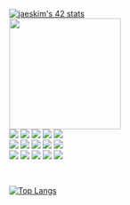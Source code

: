  [![jaeskim's 42 stats](https://badge42.herokuapp.com/api/stats/elaronda?privacyEmail=true)](https://github.com/JaeSeoKim/badge42) </br>
<img align='center' src='https://media.giphy.com/media/bcKmIWkUMCjVm/giphy.gif' width='200"'> </br>
<img src="https://img.shields.io/badge/-C-649bd2?style=for-the-badge&logo=C&logoColor=white"/> <img src="https://img.shields.io/badge/-C++-00599d?style=for-the-badge&logo=CPLUSPLUS&logoColor=white"/>
<img src="https://img.shields.io/badge/-BASH-121011?style=for-the-badge&logo=gnu-bash&logoColor=white"/>
<img src="https://img.shields.io/badge/-DOCKER-119fdb?style=for-the-badge&logo=DOCKER&logoColor=white"/>
<img src="https://img.shields.io/badge/-KUBERNETES-326de5?style=for-the-badge&logo=KUBERNETES&logoColor=white"/> </br>
<img src="https://img.shields.io/badge/-JAVA-ED8B00?style=for-the-badge&logo=JAVA&logoColor=white"/>
<img src="https://img.shields.io/badge/-MAVEN-d4492c?style=for-the-badge&logo=Laravel&logoColor=white"/>
<img src="https://img.shields.io/badge/-SPRING-6DB33F?style=for-the-badge&logo=SPRING&logoColor=white"/>
<img src="https://img.shields.io/badge/-POSTGRESQL-316192?style=for-the-badge&logo=POSTGRESQL&logoColor=white"/>
<img src="https://img.shields.io/badge/-SQL-07405E?style=for-the-badge&logo=MYSQL&logoColor=white"/> </br>
<img src="https://img.shields.io/badge/-HTML5-E34F26?style=for-the-badge&logo=HTML5&logoColor=white"/>
<img src="https://img.shields.io/badge/-CSS3-1572B6?style=for-the-badge&logo=CSS3&logoColor=white"/>
<img src="https://img.shields.io/badge/-JAVASCRIPT-F7DF1E?style=for-the-badge&logo=JAVASCRIPT&logoColor=white"/>
<img src="https://img.shields.io/badge/-BOOTSTRAP-563D7C?style=for-the-badge&logo=BOOTSTRAP&logoColor=white"/>
<img src="https://img.shields.io/badge/-ANGULAR-DD0031?style=for-the-badge&logo=ANGULAR&logoColor=white"/>

</br>

[![Top Langs](https://github-readme-stats.vercel.app/api/top-langs/?username=divinepet&theme=buefy&border_radius=16)](https://github.com/anuraghazra/github-readme-stats)

<!--
### Main Repositories
 
[![42 NetPractice](https://github-readme-stats.vercel.app/api/pin/?username=divinepet&repo=NetPractice&show_icons=true&border_radius=16&theme=buefy)](https://github.com/divinepet/NetPractice)
 
[![Readme Card](https://github-readme-stats.vercel.app/api/pin/?username=divinepet&repo=TanksGame&show_icons=true&border_radius=16&theme=buefy)](https://github.com/divinepet/TanksGame)

[![Readme Card](https://github-readme-stats.vercel.app/api/pin/?username=divinepet&repo=JavaMultiChat&show_icons=true&border_radius=16&theme=buefy)](https://github.com/divinepet/JavaMultiChat)
-->
</div>
<!-- </div> -->
<!--
**divinepet/divinepet** is a ✨ _special_ ✨ repository because its `README.md` (this file) appears on your GitHub profile.
[![Braydon's GitHub Banner](https://pbs.twimg.com/media/ET_CkQLXsAEYRf6.jpg)]
Here are some ideas to get you started:

[![Divinepet's GitHub stats](https://github-readme-stats.vercel.app/api?username=divinepet&show_icons=true&border_radius=12&theme=shades-of-purple)](https://github.com/anuraghazra/github-readme-stats)

<br>
<div width="100%" align="center">
  <a align="left" href="https://github.com/divinepet/NetPractice" title="NetPractice"><img align="left" height="135" width=auto src="https://github-readme-stats.vercel.app/api/pin/?username=divinepet&repo=NetPractice&show_icons=true&border_radius=16&theme=buefy"></a><a align="right" href="https://github.com/divinepet/TanksGame" title="Data Structures"><img align="right" height="135" width=auto src="https://github-readme-stats.vercel.app/api/pin/?username=divinepet&repo=TanksGame&show_icons=true&border_radius=16&theme=buefy"></a>
</div>
<br/><br/><br/><br/><br/><br/>

-->
